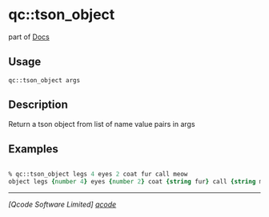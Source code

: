 qc::tson_object
===============

part of [Docs](.)

Usage
-----
`qc::tson_object args`

Description
-----------
Return a tson object from list of name value pairs in args

Examples
--------
```tcl

% qc::tson_object legs 4 eyes 2 coat fur call meow
object legs {number 4} eyes {number 2} coat {string fur} call {string meow}

```

----------------------------------
*[Qcode Software Limited] [qcode]*

[qcode]: www.qcode.co.uk "Qcode Software"